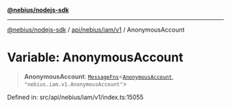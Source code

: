 [**@nebius/nodejs-sdk**](../../../../../README.md)

***

[@nebius/nodejs-sdk](../../../../../README.md) / [api/nebius/iam/v1](../README.md) / AnonymousAccount

# Variable: AnonymousAccount

> **AnonymousAccount**: [`MessageFns`](../../../../../runtime/protos/core/interfaces/MessageFns.md)\<[`AnonymousAccount`](../interfaces/AnonymousAccount.md), `"nebius.iam.v1.AnonymousAccount"`\>

Defined in: src/api/nebius/iam/v1/index.ts:15055
